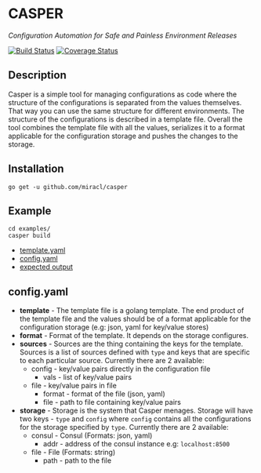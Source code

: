 # CASPER
_Configuration Automation for Safe and Painless Environment Releases_

[![Build Status](https://secure.travis-ci.org/miracl/casper.png?branch=master)](https://travis-ci.org/miracl/casper?branch=master)
[![Coverage Status](https://coveralls.io/repos/miracl/casper/badge.svg?branch=master&service=github)](https://coveralls.io/github/miracl/casper?branch=master)

## Description

Casper is a simple tool for managing configurations as code where the structure of the configurations is separated from the values themselves. That way you can use the same structure for different environments. The structure of the configurations is described in a template file. Overall the tool combines the template file with all the values, serializes it to a format applicable for the configuration storage and pushes the changes to the storage.

## Installation

```
go get -u github.com/miracl/casper
```

## Example
```
cd examples/
casper build
```
* [template.yaml](/example/template.yaml)
* [config.yaml](/example/config.yaml)
* [expected output](/example/output.yaml)

## config.yaml

* **template** - The template file is a golang template. The end product of the template file and the values should be of a format applicable for the configuration storage (e.g: json, yaml for key/value stores)
* **format** - Format of the template. It depends on the storage configures.
* **sources** - Sources are the thing containing the keys for the template. Sources is a list of sources defined with `type` and keys that are specific to each particular source. Currently there are 2 available:
	* config - key/value pairs directly in the configuration file
		* vals - list of key/value pairs
	* file - key/value pairs in file
		* format - format of the file (json, yaml)
		* file - path to file containing key/value pairs
* **storage** - Storage is the system that Casper menages. Storage will have two keys - `type` and `config` where `config` contains all the configurations for the storage specified by `type`. Currently there are 2 available:
	* consul - Consul (Formats: json, yaml)
		* addr - address of the consul instance e.g: `localhost:8500`
	* file - File (Formats: string)
		* path - path to the file
